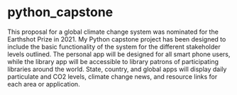 # python_capstone
This proposal for a global climate change system was nominated for the Earthshot Prize in 2021. My Python capstone project has been designed to include the basic functionality of
the system for the different stakeholder levels outlined. The personal app will be designed for all smart phone users, while the library app will be accessible to library patrons of 
participating libraries around the world. State, country, and global apps will display daily particulate and CO2 levels, climate change news, and resource links for each area 
or application.
